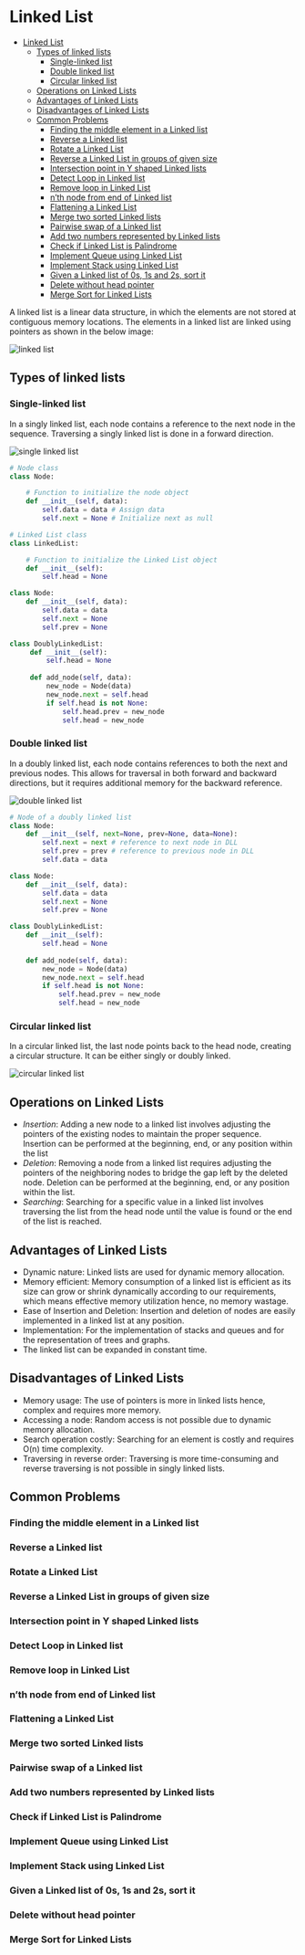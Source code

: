 # Linked List

<!-- TOC -->
* [Linked List](#linked-list)
  * [Types of linked lists](#types-of-linked-lists)
    * [Single-linked list](#single-linked-list)
    * [Double linked list](#double-linked-list)
    * [Circular linked list](#circular-linked-list)
  * [Operations on Linked Lists](#operations-on-linked-lists)
  * [Advantages of Linked Lists](#advantages-of-linked-lists)
  * [Disadvantages of Linked Lists](#disadvantages-of-linked-lists)
  * [Common Problems](#common-problems)
    * [Finding the middle element in a Linked list](#finding-the-middle-element-in-a-linked-list)
    * [Reverse a Linked list](#reverse-a-linked-list)
    * [Rotate a Linked List](#rotate-a-linked-list)
    * [Reverse a Linked List in groups of given size](#reverse-a-linked-list-in-groups-of-given-size)
    * [Intersection point in Y shaped Linked lists](#intersection-point-in-y-shaped-linked-lists)
    * [Detect Loop in Linked list](#detect-loop-in-linked-list)
    * [Remove loop in Linked List](#remove-loop-in-linked-list)
    * [n’th node from end of Linked list](#nth-node-from-end-of-linked-list)
    * [Flattening a Linked List](#flattening-a-linked-list)
    * [Merge two sorted Linked lists](#merge-two-sorted-linked-lists)
    * [Pairwise swap of a Linked list](#pairwise-swap-of-a-linked-list)
    * [Add two numbers represented by Linked lists](#add-two-numbers-represented-by-linked-lists)
    * [Check if Linked List is Palindrome](#check-if-linked-list-is-palindrome)
    * [Implement Queue using Linked List](#implement-queue-using-linked-list)
    * [Implement Stack using Linked List](#implement-stack-using-linked-list)
    * [Given a Linked list of 0s, 1s and 2s, sort it](#given-a-linked-list-of-0s-1s-and-2s-sort-it)
    * [Delete without head pointer](#delete-without-head-pointer)
    * [Merge Sort for Linked Lists](#merge-sort-for-linked-lists)
<!-- TOC -->

A linked list is a linear data structure, in which the elements are not stored at contiguous memory locations. The 
elements in a linked list are linked using pointers as shown in the below image:

![linked list](../src/linked_list.png)

## Types of linked lists

### Single-linked list

In a singly linked list, each node contains a reference to the next node in the sequence. Traversing a singly linked 
list is done in a forward direction.

![single linked list](../src/single-linked-list.png)


```python
# Node class 
class Node: 

    # Function to initialize the node object 
    def __init__(self, data): 
        self.data = data # Assign data 
        self.next = None # Initialize next as null 

# Linked List class 
class LinkedList: 

    # Function to initialize the Linked List object 
    def __init__(self): 
        self.head = None
```

```python
class Node:
    def __init__(self, data):
        self.data = data
        self.next = None
        self.prev = None

class DoublyLinkedList:
     def __init__(self):
         self.head = None
         
     def add_node(self, data):
         new_node = Node(data)
         new_node.next = self.head
         if self.head is not None:
             self.head.prev = new_node
             self.head = new_node
```

### Double linked list

In a doubly linked list, each node contains references to both the next and previous nodes. This allows for traversal 
in both forward and backward directions, but it requires additional memory for the backward reference.

![double linked list](../src/double-linked-list.png)

```python
# Node of a doubly linked list 
class Node: 
    def __init__(self, next=None, prev=None, data=None): 
        self.next = next # reference to next node in DLL 
        self.prev = prev # reference to previous node in DLL 
        self.data = data
```

```python
class Node:
    def __init__(self, data):
        self.data = data
        self.next = None
        self.prev = None

class DoublyLinkedList:
    def __init__(self):
        self.head = None
        
    def add_node(self, data):
        new_node = Node(data)
        new_node.next = self.head
        if self.head is not None:
            self.head.prev = new_node
            self.head = new_node
```

### Circular linked list

 In a circular linked list, the last node points back to the head node, creating a circular structure. It can be either 
 singly or doubly linked.

![circular linked list](../src/circular-linked-list.png)

## Operations on Linked Lists

- *Insertion*: Adding a new node to a linked list involves adjusting the pointers of the existing nodes to maintain the 
proper sequence. Insertion can be performed at the beginning, end, or any position within the list
- *Deletion*: Removing a node from a linked list requires adjusting the pointers of the neighboring nodes to bridge the 
gap left by the deleted node. Deletion can be performed at the beginning, end, or any position within the list.
- *Searching*: Searching for a specific value in a linked list involves traversing the list from the head node until the 
value is found or the end of the list is reached.

## Advantages of Linked Lists
- Dynamic nature: Linked lists are used for dynamic memory allocation.
- Memory efficient: Memory consumption of a linked list is efficient as its size can grow or shrink dynamically according 
to our requirements, which means effective memory utilization hence, no memory wastage.
- Ease of Insertion and Deletion: Insertion and deletion of nodes are easily implemented in a linked list at any 
position.
- Implementation: For the implementation of stacks and queues and for the representation of trees and graphs.
- The linked list can be expanded in constant time.

## Disadvantages of Linked Lists
- Memory usage: The use of pointers is more in linked lists hence, complex and requires more memory.
- Accessing a node: Random access is not possible due to dynamic memory allocation.
- Search operation costly: Searching for an element is costly and requires O(n) time complexity.
- Traversing in reverse order: Traversing is more time-consuming and reverse traversing is not possible in singly linked
lists. 

## Common Problems

### Finding the middle element in a Linked list
### Reverse a Linked list
### Rotate a Linked List
### Reverse a Linked List in groups of given size
### Intersection point in Y shaped Linked lists
### Detect Loop in Linked list
### Remove loop in Linked List
### n’th node from end of Linked list
### Flattening a Linked List
### Merge two sorted Linked lists
### Pairwise swap of a Linked list
### Add two numbers represented by Linked lists
### Check if Linked List is Palindrome
### Implement Queue using Linked List
### Implement Stack using Linked List
### Given a Linked list of 0s, 1s and 2s, sort it
### Delete without head pointer
### Merge Sort for Linked Lists